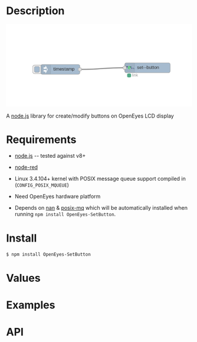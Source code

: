 Description
===========

![OpenEyes-SetButton-flow](https://github.com/nemax68/node-red-contrib-OpenEyes-SetButton/blob/master/images/OpenEyes-SetButton-flow.png)

A [node.js](http://nodejs.org/) library for create/modify buttons on OpenEyes LCD display

Requirements
============

* [node.js](http://nodejs.org/) -- tested against v8+

* [node-red](http://nodered.org/)

* Linux 3.4.104+ kernel with POSIX message queue support compiled in (`CONFIG_POSIX_MQUEUE`)

* Need OpenEyes hardware platform

* Depends on [nan](https://www.npmjs.com/package/nan) & [posix-mq](https://www.npmjs.com/package/posix-mq) which will be automatically installed when running `npm install OpenEyes-SetButton`.

Install
=======

```shell
$ npm install OpenEyes-SetButton
```
Values
========

Examples
========

API
===


